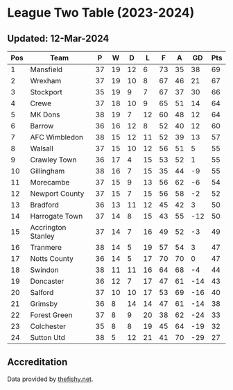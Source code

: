# League Two Table (2023-2024)
## Updated: 12-Mar-2024

| Pos | Team | P | W | D | L | F | A | GD | Pts |
| --- | --- | --- | --- | --- | --- | --- | --- | --- | --- |
| 1 | Mansfield | 37 | 19 | 12 | 6 | 73 | 35 | 38 | 69 |
| 2 | Wrexham | 37 | 19 | 10 | 8 | 67 | 46 | 21 | 67 |
| 3 | Stockport | 35 | 19 | 9 | 7 | 67 | 37 | 30 | 66 |
| 4 | Crewe | 37 | 18 | 10 | 9 | 65 | 51 | 14 | 64 |
| 5 | MK Dons | 38 | 19 | 7 | 12 | 60 | 48 | 12 | 64 |
| 6 | Barrow | 36 | 16 | 12 | 8 | 52 | 40 | 12 | 60 |
| 7 | AFC Wimbledon | 38 | 15 | 12 | 11 | 52 | 39 | 13 | 57 |
| 8 | Walsall | 37 | 15 | 10 | 12 | 56 | 51 | 5 | 55 |
| 9 | Crawley Town | 36 | 17 | 4 | 15 | 53 | 52 | 1 | 55 |
| 10 | Gillingham | 38 | 16 | 7 | 15 | 35 | 44 | -9 | 55 |
| 11 | Morecambe | 37 | 15 | 9 | 13 | 56 | 62 | -6 | 54 |
| 12 | Newport County | 37 | 15 | 7 | 15 | 56 | 58 | -2 | 52 |
| 13 | Bradford | 36 | 13 | 11 | 12 | 45 | 42 | 3 | 50 |
| 14 | Harrogate Town | 37 | 14 | 8 | 15 | 43 | 55 | -12 | 50 |
| 15 | Accrington Stanley | 37 | 14 | 7 | 16 | 49 | 52 | -3 | 49 |
| 16 | Tranmere | 38 | 14 | 5 | 19 | 57 | 54 | 3 | 47 |
| 17 | Notts County | 36 | 14 | 5 | 17 | 70 | 70 | 0 | 47 |
| 18 | Swindon | 38 | 11 | 11 | 16 | 64 | 68 | -4 | 44 |
| 19 | Doncaster | 36 | 12 | 7 | 17 | 47 | 61 | -14 | 43 |
| 20 | Salford | 37 | 10 | 10 | 17 | 53 | 69 | -16 | 40 |
| 21 | Grimsby | 36 | 8 | 14 | 14 | 47 | 61 | -14 | 38 |
| 22 | Forest Green | 37 | 8 | 9 | 20 | 38 | 62 | -24 | 33 |
| 23 | Colchester | 35 | 8 | 8 | 19 | 45 | 64 | -19 | 32 |
| 24 | Sutton Utd | 38 | 5 | 12 | 21 | 41 | 70 | -29 | 27 |

## Accreditation 

Data provided by [thefishy.net](https://www.thefishy.net/).